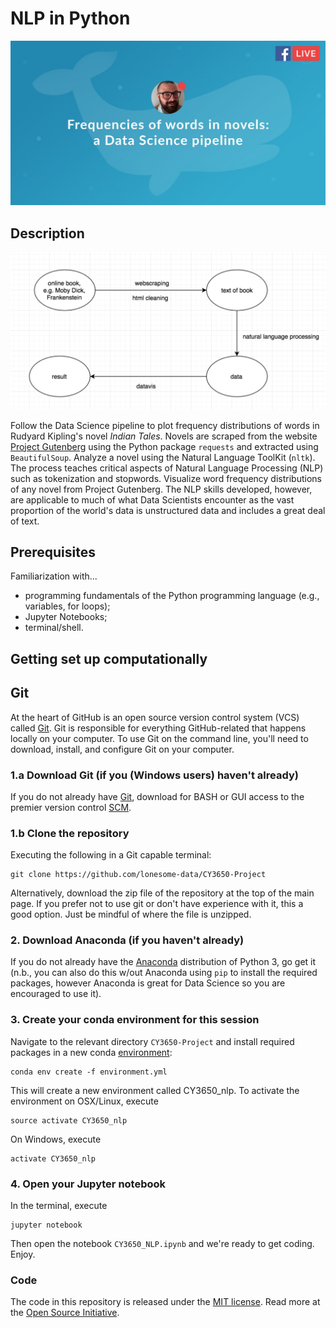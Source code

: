 
# NLP in Python

<p align="center">
<img src="img/live_preview.jpeg" width="550">
</p>

## Description

<p align="center">
<img src="img/fb_live_schematic.png" width="550">
</p>

Follow the Data Science pipeline to plot frequency distributions of words in Rudyard Kipling's novel *Indian Tales*.
Novels are scraped from the website [Project Gutenberg](https://www.gutenberg.org/) using the Python package `requests` and extracted using `BeautifulSoup`. Analyze a novel using the Natural Language ToolKit (`nltk`).
The process teaches critical aspects of Natural Language Processing (NLP) such as tokenization and stopwords.
Visualize word frequency distributions of any novel from Project Gutenberg.
The NLP skills developed, however, are applicable to much of what Data Scientists encounter as the vast proportion of the world's data is unstructured data and includes a great deal of text.

## Prerequisites

Familiarization with...

* programming fundamentals of the Python programming language (e.g., variables, for loops);
* Jupyter Notebooks;
* terminal/shell.

## Getting set up computationally

## Git
At the heart of GitHub is an open source version control system (VCS) called [Git](http://product.hubspot.com/blog/git-and-github-tutorial-for-beginners). Git is responsible for everything GitHub-related that happens locally on your computer.  To use Git on the command line, you'll need to download, install, and configure Git on your computer.

### 1.a Download Git (if you (Windows users) haven't already)

If you do not already have [Git](https://git-for-windows.github.io/), download for BASH or GUI access to the premier version control [SCM](https://git-scm.com/book/en/v2/Getting-Started-Installing-Git).

### 1.b Clone the repository

Executing the following in a Git capable terminal:

```
git clone https://github.com/lonesome-data/CY3650-Project
```
Alternatively, download the zip file of the repository at the top of the main page. If you prefer not to use git or don't have experience with it, this a good option.  Just be mindful of where the file is unzipped.

### 2. Download Anaconda (if you haven't already)

If you do not already have the [Anaconda](https://www.anaconda.com/download/) distribution of Python 3, go get it (n.b., you can also do this w/out Anaconda using `pip` to install the required packages, however Anaconda is great for Data Science so you are encouraged to use it).

### 3. Create your conda environment for this session

Navigate to the relevant directory `CY3650-Project` and install required packages in a new conda [environment](https://conda.io/docs/user-guide/tasks/build-packages/environment-variables.html):

```
conda env create -f environment.yml
```

This will create a new environment called CY3650_nlp. To activate the environment on OSX/Linux, execute

```
source activate CY3650_nlp
```
On Windows, execute

```
activate CY3650_nlp
```
### 4. Open your Jupyter notebook

In the terminal, execute 

```
jupyter notebook
```

Then open the notebook `CY3650_NLP.ipynb` and we're ready to get coding. Enjoy.

### Code
The code in this repository is released under the [MIT license](LICENSE). Read more at the [Open Source Initiative](https://opensource.org/licenses/MIT). 
